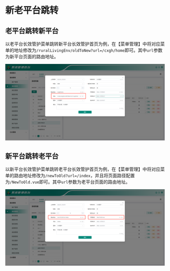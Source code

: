 # 新老平台跳转

## 老平台跳转新平台

以老平台长效管护菜单跳转新平台长效管护首页为例，在【菜单管理】中将对应菜单的地址修改为`/ruralLivingEnv/oldToNew?url=/cxgh/home`即可。其中`url`参数为新平台页面的路由地址。

![Alt text](image.png)

## 新平台跳转老平台

以新平台长效管护菜单跳转老平台长效管护首页为例，在【菜单管理】中将对应菜单的路由地址修改为`/newToOld?url=/index`，并且将页面路径配置为`/NewToOld.vue`即可。其中`url`参数为老平台页面的路由地址。

![Alt text](image-1.png)